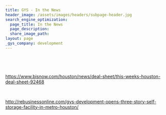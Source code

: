 ```yaml
---
title: GYS - In the News
header_image: /assets/images/headers/subpage-header.jpg
search_engine_optimization:
  page_title: In the News
  page_description:
  share_image_path:
layout: page
_gys_company: development
---
```


## &nbsp;

https://www.bisnow.com/houston/news/deal-sheet/this-weeks-houston-deal-sheet-92468

&nbsp;

http://rebusinessonline.com/gys-development-opens-three-story-self-storage-facility-in-metro-houston/

### &nbsp;
